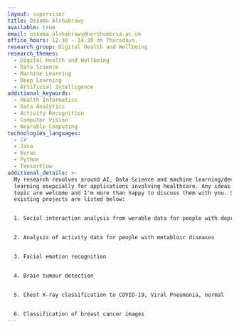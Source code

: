 ```yaml
---
layout: supervisor
title: Ossama Alshabrawy
available: true
email: ossama.alshabrawy@northumbria.ac.uk
office_hours: 12.30 - 14.30 on Thursdays.
research_group: Digital Health and Wellbeing
research_themes:
  - Digital Health and Wellbeing
  - Data Science
  - Machine Learning
  - Deep Learning
  - Artificial Intelligence
additional_keywords:
  - Health Informatics
  - Data Analytics
  - Activity Recognition
  - Computer Vision
  - Wearable Computing
technologies_languages:
  - C#
  - Java
  - Keras
  - Python
  - TensorFlow
additional_details: >-
  My research revolves around AI, Data Science and machine learning/deep
  learning esepcially for applications involving healthcare. Any ideas on this
  topic are welcome and I'm more than happy to discuss them with you. Some of
  existing projects are listed below:


  1. Social interaction analysis from werable data for people with depression


  2. Analysis of activity data for people with metabloic diseases


  3. Facial emotion recognition


  4. Brain tumour detection


  5. Chest X-ray classification to COVID-19, Viral Pneumonia, normal


  6. Classification of breast cancer images
---
```

